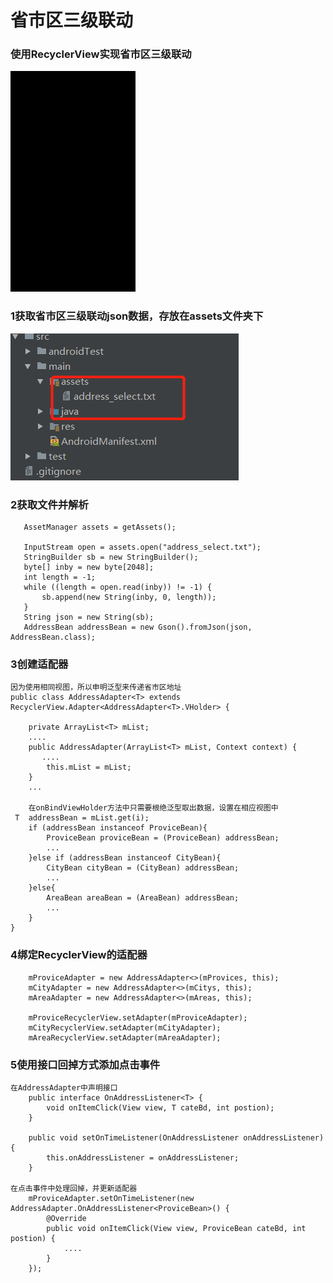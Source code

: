 # 省市区三级联动
### 使用RecyclerView实现省市区三级联动
![image](https://github.com/flyingtercel/CityThreeLevel/blob/master/img/img2.gif)

### 1获取省市区三级联动json数据，存放在assets文件夹下
![文件路径](https://github.com/flyingtercel/CityThreeLevel/blob/master/img/img1.jpg)
### 2获取文件并解析
```
   AssetManager assets = getAssets();

   InputStream open = assets.open("address_select.txt");
   StringBuilder sb = new StringBuilder();
   byte[] inby = new byte[2048];
   int length = -1;
   while ((length = open.read(inby)) != -1) {
       sb.append(new String(inby, 0, length));
   }
   String json = new String(sb);
   AddressBean addressBean = new Gson().fromJson(json, AddressBean.class);
```
### 3创建适配器
```
因为使用相同视图，所以申明泛型来传递省市区地址
public class AddressAdapter<T> extends RecyclerView.Adapter<AddressAdapter<T>.VHolder> {

    private ArrayList<T> mList;
    ....
    public AddressAdapter(ArrayList<T> mList, Context context) {
       ....
        this.mList = mList;
    }
    ...

    在onBindViewHolder方法中只需要根绝泛型取出数据，设置在相应视图中
 T  addressBean = mList.get(i);
    if (addressBean instanceof ProviceBean){
        ProviceBean proviceBean = (ProviceBean) addressBean;
        ...
    }else if (addressBean instanceof CityBean){
        CityBean cityBean = (CityBean) addressBean;
        ...
    }else{
        AreaBean areaBean = (AreaBean) addressBean;
        ...
    }
}

```
### 4绑定RecyclerView的适配器
```
    mProviceAdapter = new AddressAdapter<>(mProvices, this);
    mCityAdapter = new AddressAdapter<>(mCitys, this);
    mAreaAdapter = new AddressAdapter<>(mAreas, this);

    mProviceRecyclerView.setAdapter(mProviceAdapter);
    mCityRecyclerView.setAdapter(mCityAdapter);
    mAreaRecyclerView.setAdapter(mAreaAdapter);
```
### 5使用接口回掉方式添加点击事件
```
在AddressAdapter中声明接口
    public interface OnAddressListener<T> {
        void onItemClick(View view, T cateBd, int postion);
    }

    public void setOnTimeListener(OnAddressListener onAddressListener) {
        this.onAddressListener = onAddressListener;
    }

在点击事件中处理回掉，并更新适配器
    mProviceAdapter.setOnTimeListener(new AddressAdapter.OnAddressListener<ProviceBean>() {
        @Override
        public void onItemClick(View view, ProviceBean cateBd, int postion) {
            ....
        }
    });
```
